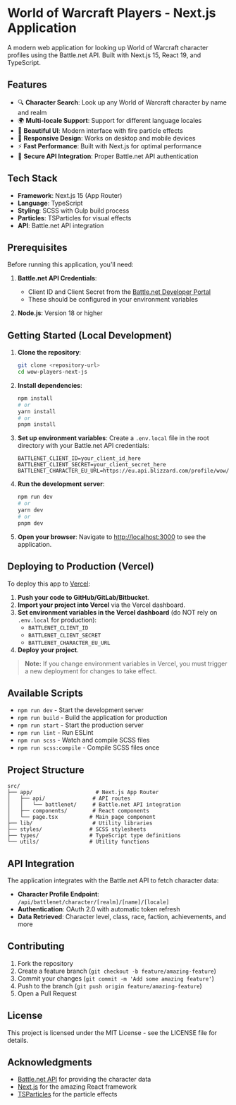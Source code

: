 # World of Warcraft Players - Next.js Application

A modern web application for looking up World of Warcraft character profiles using the Battle.net API. Built with Next.js 15, React 19, and TypeScript.

## Features

- 🔍 **Character Search**: Look up any World of Warcraft character by name and realm
- 🌍 **Multi-locale Support**: Support for different language locales
- 🎨 **Beautiful UI**: Modern interface with fire particle effects
- 📱 **Responsive Design**: Works on desktop and mobile devices
- ⚡ **Fast Performance**: Built with Next.js for optimal performance
- 🔐 **Secure API Integration**: Proper Battle.net API authentication

## Tech Stack

- **Framework**: Next.js 15 (App Router)
- **Language**: TypeScript
- **Styling**: SCSS with Gulp build process
- **Particles**: TSParticles for visual effects
- **API**: Battle.net API integration

## Prerequisites

Before running this application, you'll need:

1. **Battle.net API Credentials**: 
   - Client ID and Client Secret from the [Battle.net Developer Portal](https://develop.battle.net/)
   - These should be configured in your environment variables

2. **Node.js**: Version 18 or higher

## Getting Started (Local Development)

1. **Clone the repository**:
   ```bash
   git clone <repository-url>
   cd wow-players-next-js
   ```

2. **Install dependencies**:
   ```bash
   npm install
   # or
   yarn install
   # or
   pnpm install
   ```

3. **Set up environment variables**:
   Create a `.env.local` file in the root directory with your Battle.net API credentials:
   ```env
   BATTLENET_CLIENT_ID=your_client_id_here
   BATTLENET_CLIENT_SECRET=your_client_secret_here
   BATTLENET_CHARACTER_EU_URL=https://eu.api.blizzard.com/profile/wow/character/
   ```

4. **Run the development server**:
   ```bash
   npm run dev
   # or
   yarn dev
   # or
   pnpm dev
   ```

5. **Open your browser**:
   Navigate to [http://localhost:3000](http://localhost:3000) to see the application.

## Deploying to Production (Vercel)

To deploy this app to [Vercel](https://vercel.com/):

1. **Push your code to GitHub/GitLab/Bitbucket**.
2. **Import your project into Vercel** via the Vercel dashboard.
3. **Set environment variables in the Vercel dashboard** (do NOT rely on `.env.local` for production):
   - `BATTLENET_CLIENT_ID`
   - `BATTLENET_CLIENT_SECRET`
   - `BATTLENET_CHARACTER_EU_URL`
4. **Deploy your project**.

> **Note:** If you change environment variables in Vercel, you must trigger a new deployment for changes to take effect.

## Available Scripts

- `npm run dev` - Start the development server
- `npm run build` - Build the application for production
- `npm run start` - Start the production server
- `npm run lint` - Run ESLint
- `npm run scss` - Watch and compile SCSS files
- `npm run scss:compile` - Compile SCSS files once

## Project Structure

```
src/
├── app/                    # Next.js App Router
│   ├── api/               # API routes
│   │   └── battlenet/     # Battle.net API integration
│   ├── components/        # React components
│   └── page.tsx          # Main page component
├── lib/                   # Utility libraries
├── styles/               # SCSS stylesheets
├── types/                # TypeScript type definitions
└── utils/                # Utility functions
```

## API Integration

The application integrates with the Battle.net API to fetch character data:

- **Character Profile Endpoint**: `/api/battlenet/character/[realm]/[name]/[locale]`
- **Authentication**: OAuth 2.0 with automatic token refresh
- **Data Retrieved**: Character level, class, race, faction, achievements, and more

## Contributing

1. Fork the repository
2. Create a feature branch (`git checkout -b feature/amazing-feature`)
3. Commit your changes (`git commit -m 'Add some amazing feature'`)
4. Push to the branch (`git push origin feature/amazing-feature`)
5. Open a Pull Request

## License

This project is licensed under the MIT License - see the LICENSE file for details.

## Acknowledgments

- [Battle.net API](https://develop.battle.net/) for providing the character data
- [Next.js](https://nextjs.org/) for the amazing React framework
- [TSParticles](https://particles.js.org/) for the particle effects
